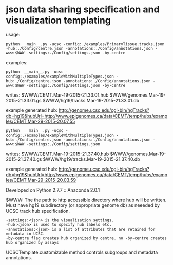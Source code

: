 json data sharing specification and visualization templating
============================================================
usage:

    python __main__.py -ucsc -config:./examples/PrimaryTissue.tracks.json -hub:./Config/centre.json -annotations:./Config/annotations.json -www:$WWW -settings:./Config/settings.json -by-centre

examples:

    python  __main__.py -ucsc -config:./examples/exampleWithMultipleTypes.json -hub:./Config/centre.json -annotations:./Config/annotations.json -www:$WWW -settings:./Config/settings.json -by-centre

writes:
    $WWW/CEMT.Mar-19-2015-21.33.01.hub
    $WWW/genomes.Mar-19-2015-21.33.01.gs
    $WWW/hg19/tracks.Mar-19-2015-21.33.01.db

example generated hub:
http://genome.ucsc.edu/cgi-bin/hgTracks?db=hg19&hubUrl=http://www.epigenomes.ca/data/CEMT/temp/hubs/examples/CEMT.Mar-29-2015-20.07.55

    python  __main__.py -ucsc -config:./examples/exampleWithMultipleTypes.json -hub:./Config/centre.json -annotations:./Config/annotations.json -www:$WWW -settings:./Config/settings.json

writes:
    $WWW/CEMT.Mar-19-2015-21.37.40.hub
    $WWW/genomes.Mar-19-2015-21.37.40.gs
    $WWW/hg19/tracks.Mar-19-2015-21.37.40.db

example generated hub:
http://genome.ucsc.edu/cgi-bin/hgTracks?db=hg19&hubUrl=http://www.epigenomes.ca/data/CEMT/temp/hubs/examples/CEMT.Mar-29-2015-20.03.59

Developed on Python 2.7.7 :: Anaconda 2.0.1

$WWW: The the path to http accessible directory where hub will be written. Must have hg19 subdirectory (or appropriate genome db) as neeeded by UCSC track hub specification.

    -settings:<json> is the visualization settings.
    -hub:<json> is used to specify hub labels etc. 
    -annotations:<json> is a list of attributes that are retained for metadata in UCSC.
    -by-centre flag creates hub organized by centre. no -by-centre creates hub organized by assays

UCSCTemplate.customizable method controls subgroups and metadata annotations.










